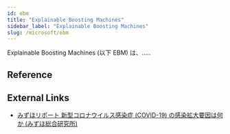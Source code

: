 ```yaml
---
id: ebm
title: "Explainable Boosting Machines"
sidebar_label: "Explainable Boosting Machines"
slug: /microsoft/ebm
---
```


Explainable Boosting Machines (以下 EBM) は、.....



## Reference


## External Links
- [みずほリポート 新型コロナウイルス感染症 (COVID-19) の感染拡大要因は何か (みずほ総合研究所)](https://www.mizuho-ri.co.jp/publication/research/pdf/report/report20-1021.pdf)

